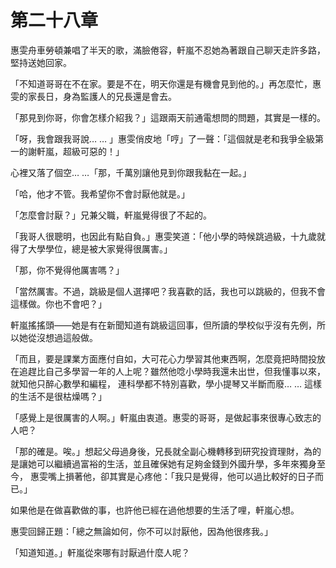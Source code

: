 # 第二十八章

惠雯舟車勞頓兼唱了半天的歌，滿臉倦容，軒嵐不忍她為著跟自己聊天走許多路，堅持送她回家。

「不知道哥哥在不在家。要是不在，明天你還是有機會見到他的。」再怎麼忙，惠雯的家長日，身為監護人的兄長還是會去。

「那見到你哥，你會怎樣介紹我？」這跟兩天前通電想問的問題，其實是一樣的。

「呀，我會跟我哥說… … 」惠雯俏皮地「哼」了一聲：「這個就是老和我爭全級第一的謝軒嵐，超級可惡的！」

心裡又落了個空… …「那，千萬別讓他見到你跟我黏在一起。」

「哈，他才不管。我希望你不會討厭他就是。」

「怎麼會討厭？」兄兼父職，軒嵐覺得很了不起的。

「我哥人很聰明，也因此有點自負。」惠雯笑道：「他小學的時候跳過級，十九歲就得了大學學位，總是被大家覺得很厲害。」

「那，你不覺得他厲害嗎？」

「當然厲害。不過，跳級是個人選擇吧？我喜歡的話，我也可以跳級的，但我不會這樣做。你也不會吧？」

軒嵐搖搖頭——她是有在新聞知道有跳級這回事，但所讀的學校似乎沒有先例，所以她從沒想過這般做。

「而且，要是課業方面應付自如，大可花心力學習其他東西啊，怎麼竟把時間投放在追趕比自己多學習一年的人上呢？雖然他唸小學時我還未出世，但我懂事以來，就知他只醉心數學和編程，
連科學都不特別喜歡，學小提琴又半斷而廢… … 這樣的生活不是很枯燥嗎？」

「感覺上是很厲害的人啊。」軒嵐由衷道。惠雯的哥哥，是做起事來很專心致志的人吧？

「那的確是。唉。」想起父母過身後，兄長就全副心機轉移到研究投資理財，為的是讓她可以繼續過富裕的生活，並且確保她有足夠金錢到外國升學，多年來獨身至今，
惠雯嘴上損著他，卻其實是心疼他：「我只是覺得，他可以過比較好的日子而已。」

如果他是在做喜歡做的事，也許他已經在過他想要的生活了哩，軒嵐心想。

惠雯回歸正題：「總之無論如何，你不可以討厭他，因為他很疼我。」

「知道知道。」軒嵐從來哪有討厭過什麼人呢？
